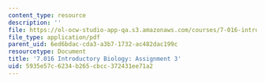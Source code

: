 ```yaml
---
content_type: resource
description: ''
file: https://ol-ocw-studio-app-qa.s3.amazonaws.com/courses/7-016-introductory-biology-fall-2018/5935e57c6234b265cbcc372431ee71a2_MIT7_016F18PS3.pdf
file_type: application/pdf
parent_uid: 6ed6bdac-cda3-a3b7-1732-ac482dac199c
resourcetype: Document
title: '7.016 Introductory Biology: Assignment 3'
uid: 5935e57c-6234-b265-cbcc-372431ee71a2
---
```

